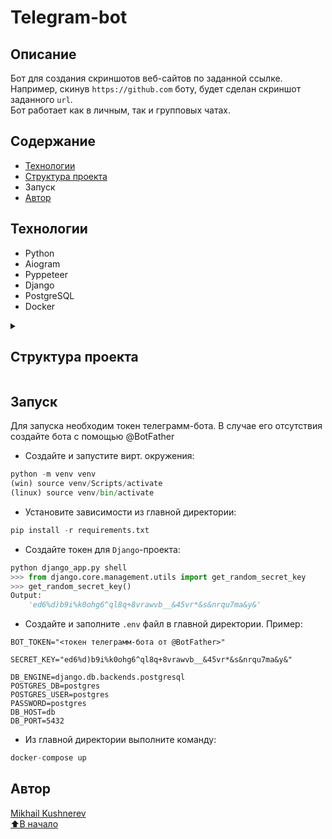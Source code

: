 # Теlegram-bot

## Описание

Бот для создания скриншотов веб-сайтов по заданной ссылке. Например, скинув `https://github.com` боту, будет сделан
скриншот заданного `url`.  
Бот работает как в личным, так и групповых чатах.

## Содержание

- [Технологии](#технологии)
- <a href="#t1">Структура проекта</a>
- Запуск
- [Автор](#автор)

## Технологии
- Python
- Aiogram
- Pyppeteer
- Django
- PostgreSQL
- Docker


<details>
  <summary>
      <h2 id="t1">Структура проекта</h2>
  </summary>

```cmd
 tp-lab:
|   .env
|   .gitignore
|   django_app.py  <-- копия файла manage.py (для запуска из главной директории)
|   LICENSE
|   main.py  <-- Точка входа (запуск бота)
|   README.md
|   requirements.txt
|   tree.txt
|
+---adminpanel  <-- Django проект
|   |   manage.py
|   |   
|   +---adminpanel
|   |   |   asgi.py
|   |   |   settings.py
|   |   |   urls.py
|   |   |   wsgi.py
|   |   |   __init__.py
|   |   |   
|   |   \---__pycache__
|   |           
|   +---panel  <-- Django приложение
|   |   |   admin.py  <-- админ-панель superuser
|   |   |   apps.py
|   |   |   models.py  <-- модель БД
|   |   |   tests.py
|   |   |   views.py
|   |   |   __init__.py
|   |   |           
|   |   \---__pycache__
|   |           
|   \---__pycache__
|           
+---downloads  <-- Директория с сохранёнными скриншотами
|   \---images
|           
+---handlers  <-- Обработчики updates
|   |   parse_and_answer.py  <-- Обработка запроса
|   |   start.py  <-- Проверка запроса + описание бота (/start)
|   |   __init__.py
|   |   
|   \---__pycache__
|           
+---keyboards  <-- Клавиатуры
|   |   inline.py  <-- Инлайн кнопки
|   |   __init__.py
|   |   
|   \---__pycache__
|           
+---services
|   |   logger.py  <-- Логгер
|   |   __init__.py
|   |   
|   \---__pycache__
|           
+---utils
|   |   commands.py  <-- Команды для работы с БД через бота
|   |   config.py  <-- Конфигурация бота и директорий
|   |   constants.py  <-- Константные данные
|   |   exceptions.py  <-- Кастомные исключения
|   |   misc.py  <-- Обработка ошибок
|   |   __init__.py
|   |   
|   \---__pycache__
|           
+---venv
|
\---__pycache__
```

</details>

## Запуск

Для запуска необходим токен телеграмм-бота. В случае его отсутствия создайте бота с помощью @BotFather
- Создайте и запустите вирт. окружения:
```python
python -m venv venv
(win) source venv/Scripts/activate
(linux) source venv/bin/activate
```
- Установите зависимости из главной директории:
```python
pip install -r requirements.txt
```
- Создайте токен для `Django`-проекта:
```python
python django_app.py shell
>>> from django.core.management.utils import get_random_secret_key
>>> get_random_secret_key()
Output:
    'ed6%d)b9i%k0ohg6^ql8q+8vrawvb__&45vr*&s&nrqu7ma&y&'
```
- Создайте и заполните `.env` файл в главной директории. Пример:
```dotenv
BOT_TOKEN="<токен телеграмм-бота от @BotFather>"

SECRET_KEY="ed6%d)b9i%k0ohg6^ql8q+8vrawvb__&45vr*&s&nrqu7ma&y&"

DB_ENGINE=django.db.backends.postgresql
POSTGRES_DB=postgres
POSTGRES_USER=postgres
PASSWORD=postgres
DB_HOST=db
DB_PORT=5432
```
- Из главной директории выполните команду:
```python
docker-compose up
```

## Автор

[Mikhail Kushnerev](https://github.com/Mikhail-Kushnerev/)  
[⬆️В начало](#telegram-bot)